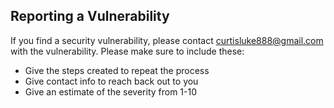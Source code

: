 ## Reporting a Vulnerability

If you find a security vulnerability, please contact curtisluke888@gmail.com with the vulnerability.
Please make sure to include these:
- Give the steps created to repeat the process
- Give contact info to reach back out to you
- Give an estimate of the severity from 1-10
